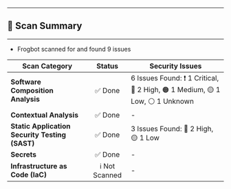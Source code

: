 

---
## 📗 Scan Summary

---
- Frogbot scanned for  and found 9 issues

| Scan Category                | Status                  | Security Issues                  |
| --------------------- | :-----------------------------------: | ----------------------------------- |
| **Software Composition Analysis** | ✅ Done | 6 Issues Found: ❗️ 1 Critical, 🔴 2 High, 🟠 1 Medium, 🟡 1 Low, ⚪️ 1 Unknown |
| **Contextual Analysis** | ✅ Done | - |
| **Static Application Security Testing (SAST)** | ✅ Done | 3 Issues Found: 🔴 2 High, 🟡 1 Low |
| **Secrets** | ✅ Done | - |
| **Infrastructure as Code (IaC)** | ℹ️ Not Scanned | - |